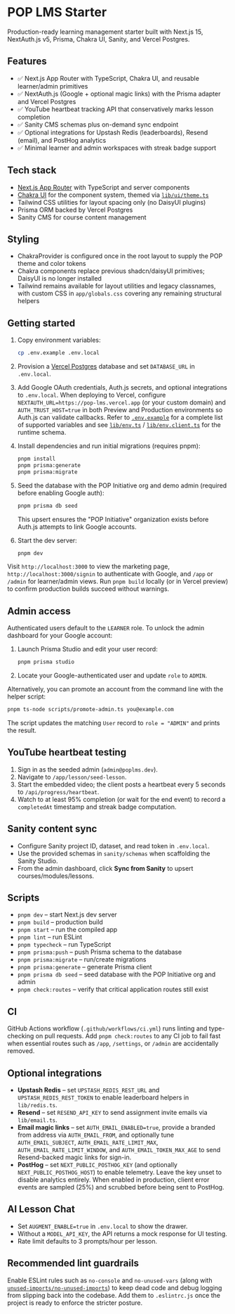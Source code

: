 # POP LMS Starter

Production-ready learning management starter built with Next.js 15, NextAuth.js v5, Prisma, Chakra UI, Sanity, and Vercel Postgres.

## Features

- ✅ Next.js App Router with TypeScript, Chakra UI, and reusable learner/admin primitives
- ✅ NextAuth.js (Google + optional magic links) with the Prisma adapter and Vercel Postgres
- ✅ YouTube heartbeat tracking API that conservatively marks lesson completion
- ✅ Sanity CMS schemas plus on-demand sync endpoint
- ✅ Optional integrations for Upstash Redis (leaderboards), Resend (email), and PostHog analytics
- ✅ Minimal learner and admin workspaces with streak badge support

## Tech stack

- [Next.js App Router](https://nextjs.org/docs/app) with TypeScript and server components
- [Chakra UI](https://chakra-ui.com/) for the component system, themed via [`lib/ui/theme.ts`](./lib/ui/theme.ts)
- Tailwind CSS utilities for layout spacing only (no DaisyUI plugins)
- Prisma ORM backed by Vercel Postgres
- Sanity CMS for course content management

## Styling

- ChakraProvider is configured once in the root layout to supply the POP theme and color tokens
- Chakra components replace previous shadcn/daisyUI primitives; DaisyUI is no longer installed
- Tailwind remains available for layout utilities and legacy classnames, with custom CSS in `app/globals.css` covering any remaining structural helpers

## Getting started

1. Copy environment variables:

   ```bash
   cp .env.example .env.local
   ```

2. Provision a [Vercel Postgres](https://vercel.com/docs/storage/vercel-postgres/quickstart) database and set `DATABASE_URL` in `.env.local`.

3. Add Google OAuth credentials, Auth.js secrets, and optional integrations to `.env.local`. When deploying to Vercel, configure `NEXTAUTH_URL=https://pop-lms.vercel.app` (or your custom domain) and `AUTH_TRUST_HOST=true` in both Preview and Production environments so Auth.js can validate callbacks. Refer to [`.env.example`](./.env.example) for a complete list of supported variables and see [`lib/env.ts`](./lib/env.ts) / [`lib/env.client.ts`](./lib/env.client.ts) for the runtime schema.

4. Install dependencies and run initial migrations (requires pnpm):

   ```bash
   pnpm install
   pnpm prisma:generate
   pnpm prisma:migrate
   ```

5. Seed the database with the POP Initiative org and demo admin (required before enabling Google auth):

   ```bash
   pnpm prisma db seed
   ```

   This upsert ensures the "POP Initiative" organization exists before Auth.js attempts to link Google accounts.

6. Start the dev server:

   ```bash
   pnpm dev
   ```

Visit `http://localhost:3000` to view the marketing page, `http://localhost:3000/signin` to authenticate with Google, and `/app` or `/admin` for learner/admin views. Run `pnpm build` locally (or in Vercel preview) to confirm production builds succeed without warnings.

## Admin access

Authenticated users default to the `LEARNER` role. To unlock the admin dashboard for your Google account:

1. Launch Prisma Studio and edit your user record:

   ```bash
   pnpm prisma studio
   ```

2. Locate your Google-authenticated user and update `role` to `ADMIN`.

Alternatively, you can promote an account from the command line with the helper script:

```bash
pnpm ts-node scripts/promote-admin.ts you@example.com
```

The script updates the matching `User` record to `role = "ADMIN"` and prints the result.

## YouTube heartbeat testing

1. Sign in as the seeded admin (`admin@poplms.dev`).
2. Navigate to `/app/lesson/seed-lesson`.
3. Start the embedded video; the client posts a heartbeat every 5 seconds to `/api/progress/heartbeat`.
4. Watch to at least 95% completion (or wait for the end event) to record a `completedAt` timestamp and streak badge computation.

## Sanity content sync

- Configure Sanity project ID, dataset, and read token in `.env.local`.
- Use the provided schemas in `sanity/schemas` when scaffolding the Sanity Studio.
- From the admin dashboard, click **Sync from Sanity** to upsert courses/modules/lessons.

## Scripts

- `pnpm dev` – start Next.js dev server
- `pnpm build` – production build
- `pnpm start` – run the compiled app
- `pnpm lint` – run ESLint
- `pnpm typecheck` – run TypeScript
- `pnpm prisma:push` – push Prisma schema to the database
- `pnpm prisma:migrate` – run/create migrations
- `pnpm prisma:generate` – generate Prisma client
- `pnpm prisma db seed` – seed database with the POP Initiative org and admin
- `pnpm check:routes` – verify that critical application routes still exist

## CI

GitHub Actions workflow (`.github/workflows/ci.yml`) runs linting and type-checking on pull requests. Add `pnpm check:routes` to any CI job to fail fast when essential routes such as `/app`, `/settings`, or `/admin` are accidentally removed.

## Optional integrations

- **Upstash Redis** – set `UPSTASH_REDIS_REST_URL` and `UPSTASH_REDIS_REST_TOKEN` to enable leaderboard helpers in `lib/redis.ts`.
- **Resend** – set `RESEND_API_KEY` to send assignment invite emails via `lib/email.ts`.
- **Email magic links** – set `AUTH_EMAIL_ENABLED=true`, provide a branded from address via `AUTH_EMAIL_FROM`, and optionally tune
  `AUTH_EMAIL_SUBJECT`, `AUTH_EMAIL_RATE_LIMIT_MAX`, `AUTH_EMAIL_RATE_LIMIT_WINDOW`, and `AUTH_EMAIL_TOKEN_MAX_AGE` to send Resend-backed
  magic links for sign-in.
- **PostHog** – set `NEXT_PUBLIC_POSTHOG_KEY` (and optionally `NEXT_PUBLIC_POSTHOG_HOST`) to enable telemetry. Leave the key unset to
  disable analytics entirely. When enabled in production, client error events are sampled (25%) and scrubbed before being sent to
  PostHog.

## AI Lesson Chat

- Set `AUGMENT_ENABLE=true` in `.env.local` to show the drawer.
- Without a `MODEL_API_KEY`, the API returns a mock response for UI testing.
- Rate limit defaults to 3 prompts/hour per lesson.

## Recommended lint guardrails

Enable ESLint rules such as `no-console` and `no-unused-vars` (along with [`unused-imports/no-unused-imports`](https://github.com/sweepline/eslint-plugin-unused-imports)) to keep dead code and debug logging from slipping back into the codebase. Add them to `.eslintrc.js` once the project is ready to enforce the stricter posture.
